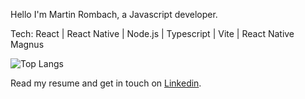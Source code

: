 Hello I'm Martin Rombach, a Javascript developer.

Tech: React | React Native | Node.js | Typescript | Vite | React Native Magnus

 ![Top Langs](https://github-readme-stats.vercel.app/api/top-langs/?username=martinrombach88&hide=css,scss,html&theme=tokyonight)

Read my resume and get in touch on <a href="https://www.linkedin.com/in/martin-rombach-0a67b266/">Linkedin</a>.


